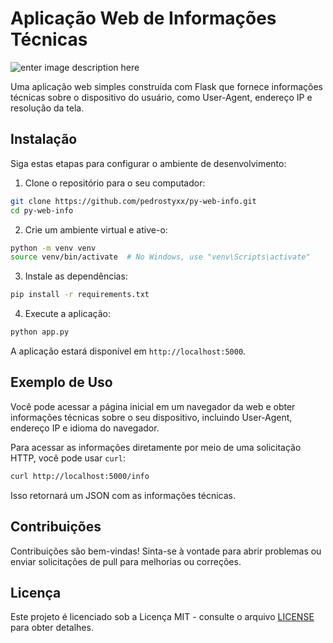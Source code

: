 # Aplicação Web de Informações Técnicas

![enter image description here](https://cdn.dribbble.com/users/241205/screenshots/3906737/media/69a961e84975a67590b706bd6cb62e45.jpg)

Uma aplicação web simples construída com Flask que fornece informações técnicas sobre o dispositivo do usuário, como User-Agent, endereço IP e resolução da tela.

## Instalação

Siga estas etapas para configurar o ambiente de desenvolvimento:

1. Clone o repositório para o seu computador:

```bash
git clone https://github.com/pedrostyxx/py-web-info.git
cd py-web-info
```

2. Crie um ambiente virtual e ative-o:

```bash
python -m venv venv
source venv/bin/activate  # No Windows, use "venv\Scripts\activate"
```

3. Instale as dependências:

```bash
pip install -r requirements.txt
```

4. Execute a aplicação:

```bash
python app.py
```

A aplicação estará disponível em `http://localhost:5000`.

## Exemplo de Uso

Você pode acessar a página inicial em um navegador da web e obter informações técnicas sobre o seu dispositivo, incluindo User-Agent, endereço IP e idioma do navegador.

Para acessar as informações diretamente por meio de uma solicitação HTTP, você pode usar `curl`:

```bash
curl http://localhost:5000/info
```

Isso retornará um JSON com as informações técnicas.


## Contribuições

Contribuições são bem-vindas! Sinta-se à vontade para abrir problemas ou enviar solicitações de pull para melhorias ou correções.

## Licença

Este projeto é licenciado sob a Licença MIT - consulte o arquivo [LICENSE](LICENSE) para obter detalhes.
